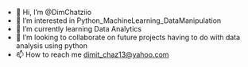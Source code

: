 - 👋 Hi, I’m @DimChatziio
- 👀 I’m interested in Python_MachineLearning_DataManipulation
- 🌱 I’m currently learning Data Analytics
- 💞️ I’m looking to collaborate on future projects having to do with data analysis using python
- 📫 How to reach me dimit_chaz13@yahoo.com

<!---
DimChatziio/DimChatziio is a ✨ special ✨ repository because its `README.md` (this file) appears on your GitHub profile.
You can click the Preview link to take a look at your changes.
--->
